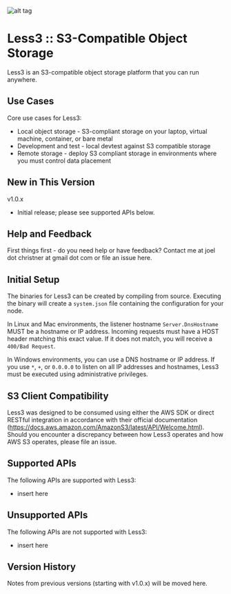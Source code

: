 ![alt tag](https://github.com/jchristn/less3/blob/master/assets/logo.png)

# Less3 :: S3-Compatible Object Storage

Less3 is an S3-compatible object storage platform that you can run anywhere. 

## Use Cases

Core use cases for Less3:

- Local object storage - S3-compliant storage on your laptop, virtual machine, container, or bare metal
- Development and test - local devtest against S3 compatible storage
- Remote storage - deploy S3 compliant storage in environments where you must control data placement
 
## New in This Version

v1.0.x
- Initial release; please see supported APIs below.

## Help and Feedback

First things first - do you need help or have feedback?  Contact me at joel dot christner at gmail dot com or file an issue here. 

## Initial Setup

The binaries for Less3 can be created by compiling from source.  Executing the binary will create a ```system.json``` file containing the configuration for your node.

In Linux and Mac environments, the listener hostname ```Server.DnsHostname``` MUST be a hostname or IP address.  Incoming requests must have a HOST header matching this exact value.  If it does not match, you will receive a ```400/Bad Request```.

In Windows environments, you can use a DNS hostname or IP address.  If you use ```*```, ```+```, or ```0.0.0.0``` to listen on all IP addresses and hostnames, Less3 must be executed using administrative privileges.
 
## S3 Client Compatibility

Less3 was designed to be consumed using either the AWS SDK or direct RESTful integration in accordance with their official documentation (https://docs.aws.amazon.com/AmazonS3/latest/API/Welcome.html).  Should you encounter a discrepancy between how Less3 operates and how AWS S3 operates, please file an issue.
 
## Supported APIs

The following APIs are supported with Less3:
- insert here

## Unsupported APIs

The following APIs are not supported with Less3:
- insert here

## Version History

Notes from previous versions (starting with v1.0.x) will be moved here.
